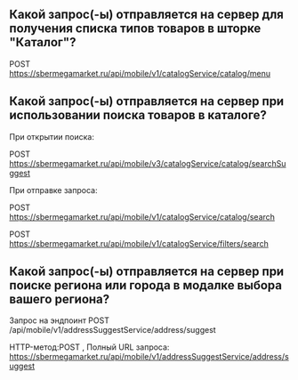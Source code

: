 ## Какой запрос(-ы) отправляется на сервер для получения списка типов товаров в шторке "Каталог"?

POST https://sbermegamarket.ru/api/mobile/v1/catalogService/catalog/menu

## Какой запрос(-ы) отправляется на сервер при использовании поиска товаров в каталоге?

При открытии поиска:

POST https://sbermegamarket.ru/api/mobile/v3/catalogService/catalog/searchSuggest

При отправке запроса: 

POST https://sbermegamarket.ru/api/mobile/v1/catalogService/catalog/search

POST https://sbermegamarket.ru/api/mobile/v1/catalogService/filters/search

## Какой запрос(-ы) отправляется на сервер при поиске региона или города в модалке выбора вашего региона?
Запрос на эндпоинт POST /api/mobile/v1/addressSuggestService/address/suggest

HTTP-метод:POST , Полный URL запроса: https://sbermegamarket.ru/api/mobile/v1/addressSuggestService/address/suggest